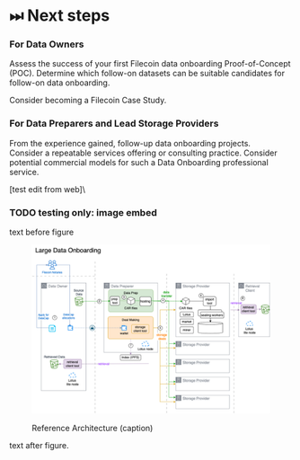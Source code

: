 # ⏭ Next steps

### For Data Owners

Assess the success of your first Filecoin data onboarding Proof-of-Concept (POC). Determine which follow-on datasets can be suitable candidates for follow-on data onboarding.

Consider becoming a Filecoin Case Study.

### For Data Preparers and Lead Storage Providers

From the experience gained, follow-up data onboarding projects.\
Consider a repeatable services offering or consulting practice. Consider potential commercial models for such a Data Onboarding professional service.



\[test edit from web]\


### TODO testing only: image embed

text before figure

<figure><img src="../.gitbook/assets/large-data-onboarding-reference-architecture.drawio.png" alt=""><figcaption><p>Reference Architecture (caption)</p></figcaption></figure>

text after figure.
